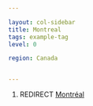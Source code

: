 ```yaml
---

layout: col-sidebar
title: Montreal
tags: example-tag
level: 0

region: Canada


---
```

1.  REDIRECT [Montréal](Montréal "wikilink")
